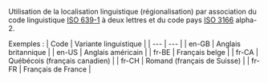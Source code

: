<!-- balises linguistiques -->

Utilisation de la localisation linguistique (régionalisation) par association du code
linguistique [ISO 639-1](https://fr.wikipedia.org/wiki/Liste_des_codes_ISO_639-1)
à deux lettres et du code pays [ISO 3166](https://fr.wikipedia.org/wiki/ISO_3166)
alpha-2.

Exemples :
| Code  | Variante linguistique |
| ---   | --- |
| en-GB | Anglais britannique |
| en-US | Anglais américain |
| fr-BE | Français belge <!-- = Wallon ? --> |
| fr-CA | Québécois (français canadien) |
| fr-CH | Romand (français de Suisse) |
| fr-FR | Français de France |
